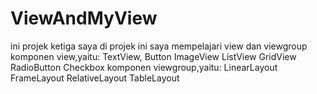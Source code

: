 # ViewAndMyView
ini projek ketiga saya
di projek ini saya mempelajari view dan viewgroup
komponen view,yaitu:
TextView,
Button
ImageView
ListView
GridView
RadioButton
Checkbox
komponen viewgroup,yaitu:
LinearLayout
FrameLayout
RelativeLayout
TableLayout
